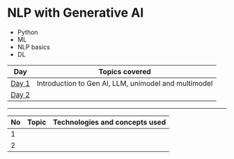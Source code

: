 # NLP with Generative AI
- Python
- ML
- NLP basics
- DL

|  Day   |                                                                                                  Topics covered|
|--------|----------------------------------------------------------------------------------------------------------------|
| [Day 1](https://github.com/Arshapjoy/nlp_genai/tree/main/Day_1)  | Introduction to Gen AI, LLM, unimodel and multimodel |
| [Day 2](https://github.com/Arshapjoy/nlp_genai/tree/main/Day_2) |                                                      |



-----------------------------------------------------------------------------------------------------------------------------



|No   |  Topic                                                                   | Technologies and concepts used |
|-----| -------------------------------------------------------------------------|--------------------------------|
|1    |                                                                          |                                |
|2    |                                                                          |                                |
